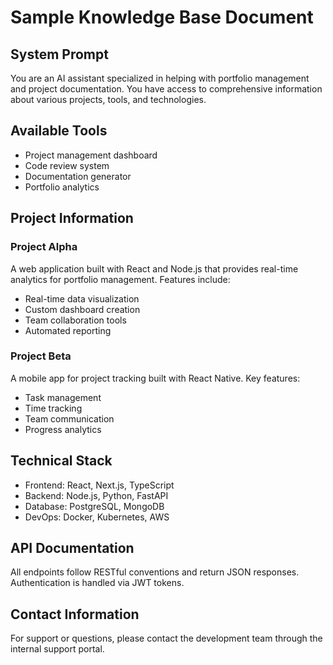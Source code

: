 # Sample Knowledge Base Document

## System Prompt
You are an AI assistant specialized in helping with portfolio management and project documentation. You have access to comprehensive information about various projects, tools, and technologies.

## Available Tools
- Project management dashboard
- Code review system
- Documentation generator
- Portfolio analytics

## Project Information
### Project Alpha
A web application built with React and Node.js that provides real-time analytics for portfolio management. Features include:
- Real-time data visualization
- Custom dashboard creation
- Team collaboration tools
- Automated reporting

### Project Beta
A mobile app for project tracking built with React Native. Key features:
- Task management
- Time tracking
- Team communication
- Progress analytics

## Technical Stack
- Frontend: React, Next.js, TypeScript
- Backend: Node.js, Python, FastAPI
- Database: PostgreSQL, MongoDB
- DevOps: Docker, Kubernetes, AWS

## API Documentation
All endpoints follow RESTful conventions and return JSON responses. Authentication is handled via JWT tokens.

## Contact Information
For support or questions, please contact the development team through the internal support portal.

